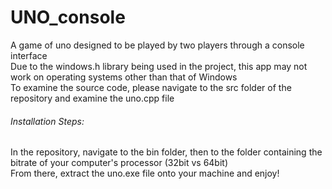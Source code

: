 # UNO_console
A game of uno designed to be played by two players through a console interface  
Due to the windows.h library being used in the project, this app may not work on operating systems other than that of Windows  
To examine the source code, please navigate to the src folder of the repository and examine the uno.cpp file  

###### Installation Steps:  
In the repository, navigate to the bin folder, then to the folder containing the bitrate of your computer's processor (32bit vs 64bit)  
From there, extract the uno.exe file onto your machine and enjoy!
